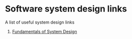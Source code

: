 # Software system design links

A list of useful system design links

 1. [Fundamentals of System Design](https://medium.com/hackernoon/fundamentals-of-system-design-part-0-b3e2fe45daec)
